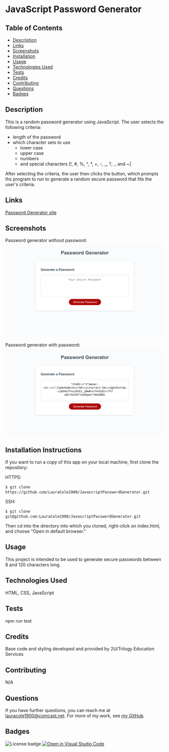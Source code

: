 # JavaScript Password Generator

## Table of Contents

* [Description](#description)
* [Links](#links)
* [Screenshots](#screenshots)
* [Installation](#installation)
* [Usage](#usage)
* [Technologies Used](#technologies)
* [Tests](#tests)
* [Credits](#credits)
* [Contributing](#contributing)
* [Questions](#questions)
* [Badges](#badges)

## Description

This is a random password generator using JavaScript. The user selects the following criteria: 
* length of the password
* which character sets to use
  * lower case
  * upper case
  * numbers
  * and special characters [!, #, %, ^, *, +, -, _, ?, ., and ~]

After selecting the criteria, the user then clicks the button, which prompts ths program to run to generate a random secure password that fits the user's criteria.

## Links

[Password Generator site](https://lauracole1900.github.io/JavascriptPasswordGenerator/)

## Screenshots

Password generator without password:
![PasswordGenerator screencap without password](password-generator-blank-screencap.png)

Password generator with password:
![PasswordGenerator screencap with password](password-generator-with-pw-screencap.png)

## Installation Instructions

If you want to run a copy of this app on your local machine, first clone the repository:

HTTPS:
```
$ git clone https://github.com/LauraCole1900/JavascriptPasswordGenerator.git
```

SSH:
```
$ git clone git@github.com:LauraCole1900/JavascriptPasswordGenerator.git
```

Then cd into the directory into which you cloned, right-click on index.html, and choose "Open in default browser."

## Usage

This project is intended to be used to generate secure passwords between 8 and 120 characters long.

## Technologies Used

HTML, CSS, JavaScript

## Tests

npm run test

## Credits

Base code and styling developed and provided by 2U/Trilogy Education Services

## Contributing

N/A

## Questions

If you have further questions, you can reach me at lauracole1900@comcast.net. For more of my work, see [my GitHub](https://github.com/LauraCole1900).

## Badges

![License badge](https://img.shields.io/badge/license-MIT-brightgreen) [![Open in Visual Studio Code](https://open.vscode.dev/badges/open-in-vscode.svg)](https://open.vscode.dev/LauraCole1900/JavascriptPasswordGenerator)